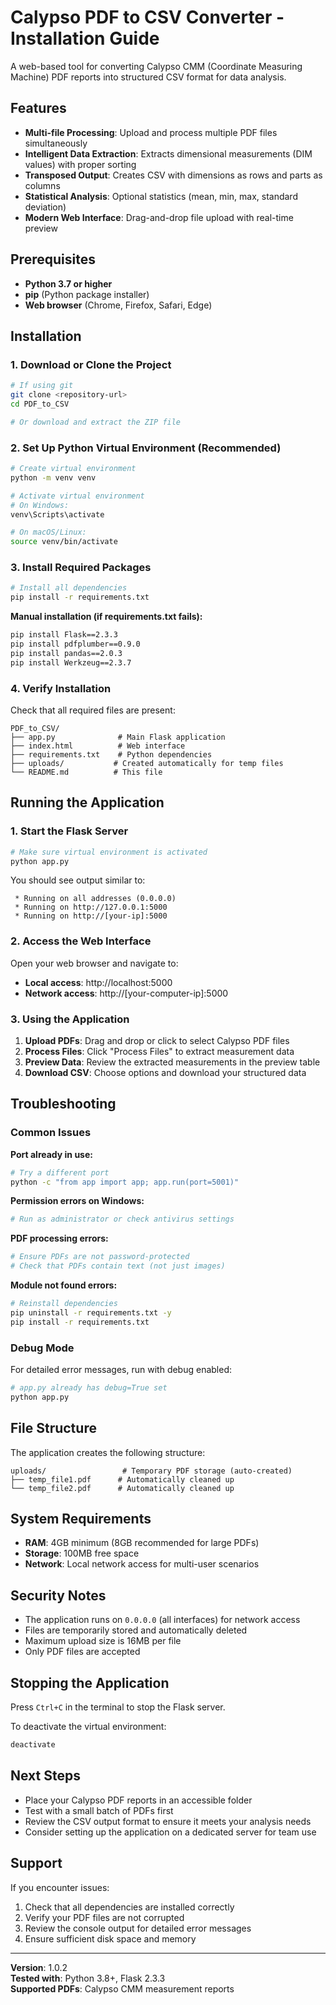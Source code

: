 # Calypso PDF to CSV Converter - Installation Guide

A web-based tool for converting Calypso CMM (Coordinate Measuring Machine) PDF reports into structured CSV format for data analysis.

## Features

- **Multi-file Processing**: Upload and process multiple PDF files simultaneously
- **Intelligent Data Extraction**: Extracts dimensional measurements (DIM values) with proper sorting
- **Transposed Output**: Creates CSV with dimensions as rows and parts as columns
- **Statistical Analysis**: Optional statistics (mean, min, max, standard deviation)
- **Modern Web Interface**: Drag-and-drop file upload with real-time preview

## Prerequisites

- **Python 3.7 or higher**
- **pip** (Python package installer)
- **Web browser** (Chrome, Firefox, Safari, Edge)

## Installation

### 1. Download or Clone the Project

```bash
# If using git
git clone <repository-url>
cd PDF_to_CSV

# Or download and extract the ZIP file
```

### 2. Set Up Python Virtual Environment (Recommended)

```bash
# Create virtual environment
python -m venv venv

# Activate virtual environment
# On Windows:
venv\Scripts\activate

# On macOS/Linux:
source venv/bin/activate
```

### 3. Install Required Packages

```bash
# Install all dependencies
pip install -r requirements.txt
```

**Manual installation (if requirements.txt fails):**
```bash
pip install Flask==2.3.3
pip install pdfplumber==0.9.0
pip install pandas==2.0.3
pip install Werkzeug==2.3.7
```

### 4. Verify Installation

Check that all required files are present:
```
PDF_to_CSV/
├── app.py              # Main Flask application
├── index.html          # Web interface
├── requirements.txt    # Python dependencies
├── uploads/           # Created automatically for temp files
└── README.md          # This file
```

## Running the Application

### 1. Start the Flask Server

```bash
# Make sure virtual environment is activated
python app.py
```

You should see output similar to:
```
 * Running on all addresses (0.0.0.0)
 * Running on http://127.0.0.1:5000
 * Running on http://[your-ip]:5000
```

### 2. Access the Web Interface

Open your web browser and navigate to:
- **Local access**: http://localhost:5000
- **Network access**: http://[your-computer-ip]:5000

### 3. Using the Application

1. **Upload PDFs**: Drag and drop or click to select Calypso PDF files
2. **Process Files**: Click "Process Files" to extract measurement data
3. **Preview Data**: Review the extracted measurements in the preview table
4. **Download CSV**: Choose options and download your structured data

## Troubleshooting

### Common Issues

**Port already in use:**
```bash
# Try a different port
python -c "from app import app; app.run(port=5001)"
```

**Permission errors on Windows:**
```bash
# Run as administrator or check antivirus settings
```

**PDF processing errors:**
```bash
# Ensure PDFs are not password-protected
# Check that PDFs contain text (not just images)
```

**Module not found errors:**
```bash
# Reinstall dependencies
pip uninstall -r requirements.txt -y
pip install -r requirements.txt
```

### Debug Mode

For detailed error messages, run with debug enabled:
```bash
# app.py already has debug=True set
python app.py
```

## File Structure

The application creates the following structure:
```
uploads/                 # Temporary PDF storage (auto-created)
├── temp_file1.pdf      # Automatically cleaned up
└── temp_file2.pdf      # Automatically cleaned up
```

## System Requirements

- **RAM**: 4GB minimum (8GB recommended for large PDFs)
- **Storage**: 100MB free space
- **Network**: Local network access for multi-user scenarios

## Security Notes

- The application runs on `0.0.0.0` (all interfaces) for network access
- Files are temporarily stored and automatically deleted
- Maximum upload size is 16MB per file
- Only PDF files are accepted

## Stopping the Application

Press `Ctrl+C` in the terminal to stop the Flask server.

To deactivate the virtual environment:
```bash
deactivate
```

## Next Steps

- Place your Calypso PDF reports in an accessible folder
- Test with a small batch of PDFs first
- Review the CSV output format to ensure it meets your analysis needs
- Consider setting up the application on a dedicated server for team use

## Support

If you encounter issues:
1. Check that all dependencies are installed correctly
2. Verify your PDF files are not corrupted
3. Review the console output for detailed error messages
4. Ensure sufficient disk space and memory

---

**Version**: 1.0.2  
**Tested with**: Python 3.8+, Flask 2.3.3  
**Supported PDFs**: Calypso CMM measurement reports
